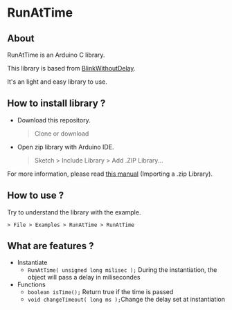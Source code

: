 # RunAtTime

## About
RunAtTime is an Arduino C library. 

This library is based from [BlinkWithoutDelay](https://www.arduino.cc/en/Tutorial/BlinkWithoutDelay).

It's an light and easy library to use.

## How to install library ?
- Download this repository.

    > Clone or download
    
- Open zip library with Arduino IDE.

    > Sketch > Include Library > Add .ZIP Library...

For more information, please read [this manual](https://www.arduino.cc/en/Guide/Libraries#toc4) (Importing a .zip Library).

## How to use ?
Try to understand the library with the example.

    > File > Examples > RunAtTime > RunAtTime

## What are features ?
- Instantiate
    - `RunAtTime( unsigned long milisec );` During the instantiation, the object will pass a delay in milisecondes
- Functions
    - `boolean isTime();` Return true if the time is passed
    - `void changeTimeout( long ms );`Change the delay set at instantiation
